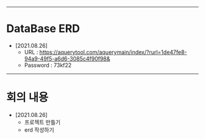 




---
# DataBase ERD
+ [2021.08.26]
  + URL : https://aquerytool.com/aquerymain/index/?rurl=1de47fe8-94a9-49f5-a6d6-3085c4f90f98&
  + Password : 73kf22





---
# 회의 내용
+ [2021.08.26]
  + 프로젝트 만틀기
  + erd 작성하기
